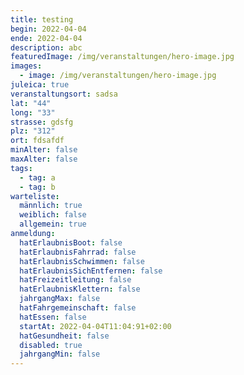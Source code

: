 ```yaml
---
title: testing
begin: 2022-04-04
ende: 2022-04-04
description: abc
featuredImage: /img/veranstaltungen/hero-image.jpg
images:
  - image: /img/veranstaltungen/hero-image.jpg
juleica: true
veranstaltungsort: sadsa
lat: "44"
long: "33"
strasse: gdsfg
plz: "312"
ort: fdsafdf
minAlter: false
maxAlter: false
tags:
  - tag: a
  - tag: b
warteliste:
  männlich: true
  weiblich: false
  allgemein: true
anmeldung:
  hatErlaubnisBoot: false
  hatErlaubnisFahrrad: false
  hatErlaubnisSchwimmen: false
  hatErlaubnisSichEntfernen: false
  hatFreizeitleitung: false
  hatErlaubnisKlettern: false
  jahrgangMax: false
  hatFahrgemeinschaft: false
  hatEssen: false
  startAt: 2022-04-04T11:04:91+02:00
  hatGesundheit: false
  disabled: true
  jahrgangMin: false
---
```

